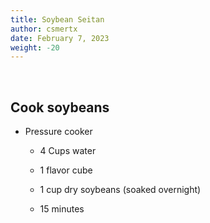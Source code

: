 ```yaml
---
title: Soybean Seitan
author: csmertx
date: February 7, 2023
weight: -20
---
```


<br />

## Cook soybeans

- Pressure cooker
    
    - 4 Cups water
    
    - 1 flavor cube
    
    - 1 cup dry soybeans (soaked overnight)
    
    - 15 minutes
